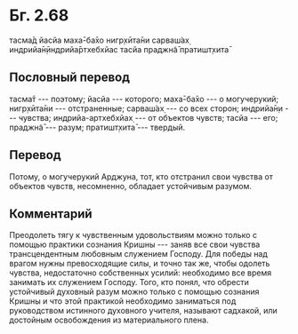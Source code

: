 # Бг. 2.68

тасма̄д йасйа маха̄-ба̄хо
нигр̣хӣта̄ни сарваш́ах̣
индрийа̄н̣ӣндрийа̄ртхебхйас
тасйа праджн̃а̄ пратишт̣хита̄

## Пословный перевод

тасма̄т --- поэтому; йасйа --- которого; маха̄-ба̄хо --- о могучерукий;
нигр̣хӣта̄ни --- отстраненные; сарваш́ах̣ --- со всех сторон; индрийа̄н̣и ---
чувства; индрийа-артхебхйах̣ --- от объектов чувств; тасйа --- его;
праджн̃а̄ --- разум; пратишт̣хита̄ --- твердый.

## Перевод

Потому, о могучерукий Арджуна, тот, кто отстранил свои чувства от
объектов чувств, несомненно, обладает устойчивым разумом.

## Комментарий

Преодолеть тягу к чувственным удовольствиям можно только с помощью
практики сознания Кришны --- заняв все свои чувства трансцендентным
любовным служением Господу. Для победы над врагом нужны превосходящие
силы, и точно так же, чтобы одолеть чувства, недостаточно собственных
усилий: необходимо все время занимать их служением Господу. Того, кто
понял, что обрести устойчивый духовный разум можно только с помощью
сознания Кришны и что этой практикой необходимо заниматься под
руководством истинного духовного учителя, называют садхакой, или
достойным освобождения из материального плена.
